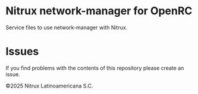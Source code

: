 # Nitrux network-manager for OpenRC

Service files to use network-manager with Nitrux.

# Issues
If you find problems with the contents of this repository please create an issue.

©2025 Nitrux Latinoamericana S.C.

